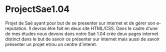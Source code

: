 # ProjectSae1.04
Projet de Saé ayant pour but de se presenter sur internet et de gérer son e-reputation. Il devras être fait en deux site HTML/CSS. 
Dans le cadre d'une de mes études nous devons dans notre Saé 1.04 crée deux pages internet distinct dans le but de savoir ce présenter sur internet
mais aussi de savoir présenter un projet et/ou un centre d'interet.
